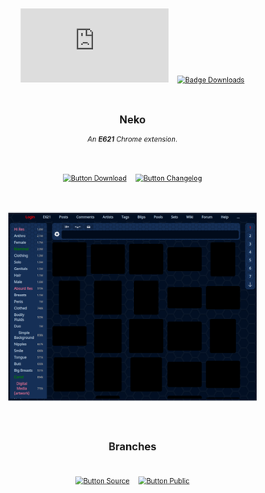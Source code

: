 
<br>

<div align = center>

[![Badge Matrix]][Matrix]   
[![Badge Downloads]][Releases]

<br>

## Neko

*An **E621** Chrome extension.*

<br>
<br>

[![Button Download]][Releases]   
[![Button Changelog]][Changelog]

<br>
<br>

![Showcase]

<br>
<br>

## Branches

<br>

[![Button Source]][Source]   
[![Button Public]][Public]

</div>

<br>


<!----------------------------------------------------------------------------->

[Changelog]: https://github.com/LewdTechnologies/Neko/tree/Changelog
[Releases]: https://github.com/LewdTechnologies/Neko/releases
[Public]: https://github.com/LewdTechnologies/Neko/tree/Version
[Source]: https://github.com/LewdTechnologies/Neko/tree/Source
[Matrix]: https://matrix.to/#/#lewdtechnologies:matrix.org

[Showcase]: resources/Showcase.png


<!---------------------------------[ Badges ]---------------------------------->

[Badge Downloads]: https://img.shields.io/github/downloads/LewdTechnologies/Neko/total?style=for-the-badge&labelColor=319795&color=236c6a&logoColor=white&logo=GoogleAnalytics
[Badge Matrix]: https://img.shields.io/matrix/lewdtech:matrix.org?color=0a936a&label=Matrix&logo=Matrix&logoColor=white&style=for-the-badge&labelColor=0DBD8B


<!---------------------------------[ Buttons ]--------------------------------->

[Button Changelog]: https://img.shields.io/badge/Changelog-A9225C?style=for-the-badge&logoColor=white&logo=BookStack
[Button Download]: https://img.shields.io/badge/Download-37814A?style=for-the-badge&logoColor=white&logo=DocuSign
[Button Source]: https://img.shields.io/badge/Source_Code-3584E3?style=for-the-badge&logoColor=white&logo=GitHub
[Button Public]: https://img.shields.io/badge/Public_Data-26689A?style=for-the-badge&logoColor=white&logo=AddThis

